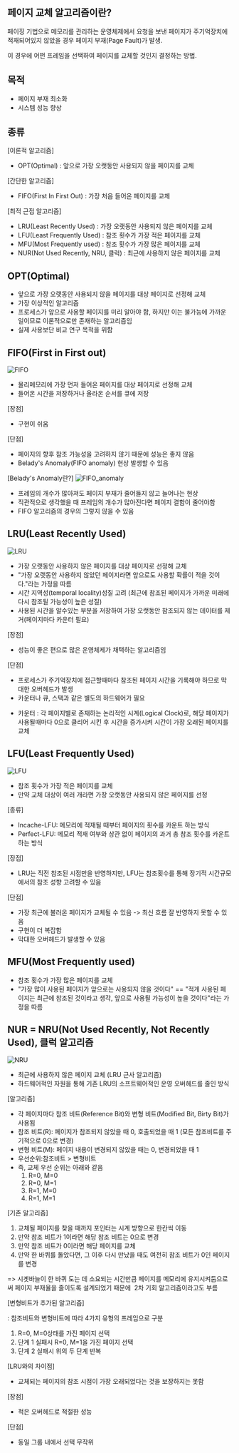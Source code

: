 ## 페이지 교체 알고리즘이란?

페이징 기법으로 메모리를 관리하는 운영체제에서 요청을 보낸 페이지가 주기억장치에 적재되어있지 않았을 경우 페이지 부재(Page Fault)가 발생.

이 경우에 어떤 프레임을 선택하여 페이지를 교체할 것인지 결정하는 방법.

## 목적
- 페이지 부재 최소화
- 시스템 성능 향상

## 종류

[이론적 알고리즘]
- OPT(Optimal) : 앞으로 가장 오랫동안 사용되지 않을 페이지를 교체

[간단한 알고리즘]
- FIFO(First In First Out) : 가장 처음 들어온 페이지를 교체

[최적 근접 알고리즘]
- LRU(Least Recently Used) : 가장 오랫동안 사용되지 않은 페이지를 교체
- LFU(Least Frequently Used) : 참조 횟수가 가장 적은 페이지를 교체
- MFU(Most Frequently used) : 참조 횟수가 가장 많은 페이지를 교체
- NUR(Not Used Recently, NRU, 클럭) : 최근에 사용하지 않은 페이지를 교체

## OPT(Optimal)

- 앞으로 가장 오랫동안 사용되지 않을 페이지를 대상 페이지로 선정해 교체
- 가장 이상적인 알고리즘
- 프로세스가 앞으로 사용할 페이지를 미리 알아야 함, 하지만 이는 불가능에 가까운 일이므로 이론적으로만 존재하는 알고리즘임
- 실제 사용보단 비교 연구 목적을 위함

## FIFO(First in First out)

![FIFO](./img/FIFO.png)

- 물리메모리에 가장 먼저 들어온 페이지를 대상 페이지로 선정해 교체
- 들어온 시간을 저장하거나 올라온 순서를 큐에 저장

[장점]
- 구현이 쉬움

[단점]
- 페이지의 향후 참조 가능성을 고려하지 않기 때문에 성능은 좋지 않음
- Belady's Anomaly(FIFO anomaly) 현상 발생할 수 있음

[Belady's Anomaly란?]
![FIFO_anomaly](./img/FIFO_anomaly.png)
- 프레임의 개수가 많아져도 페이지 부재가 줄어들지 않고 늘어나는 현상
- 직관적으로 생각했을 때 프레임의 개수가 많아진다면 페이지 결함이 줄어야함
- FIFO 알고리즘의 경우의 그렇지 않을 수 있음

## LRU(Least Recently Used)

![LRU](./img/LRU.png)

- 가장 오랫동안 사용하지 않은 페이지를 대상 페이지로 선정해 교체
- "가장 오랫동안 사용하지 않았던 페이지라면 앞으로도 사용할 확률이 적을 것이다."라는 가정을 따름
- 시간 지역성(temporal locality)성질 고려
  (최근에 참조된 페이지가 가까운 미래에 다시 참조될 가능성이 높은 성질)
- 사용된 시간을 알수있는 부분을 저장하여 가장 오랫동안 참조되지 않는 데이터를 제거(페이지마다 카운터 필요)

[장점]
- 성능이 좋은 편으로 많은 운영체제가 채택하는 알고리즘임

[단점]
- 프로세스가 주기억장치에 접근할때마다 참조된 페이지 시간을 기록해야 하므로 막대한 오버헤드가 발생
- 카운터나 큐, 스택과 같은 별도의 하드웨어가 필요
* 카운터 : 각 페이지별로 존재하는 논리적인 시계(Logical Clock)로, 해당 페이지가 사용될때마다 0으로 클리어 시킨 후 시간을 증가시켜 시간이 가장 오래된 페이지를 교체

## LFU(Least Frequently Used)

![LFU](./img/LFU.png)

- 참조 횟수가 가장 적은 페이지를 교체
- 만약 교체 대상이 여러 개라면 가장 오랫동안 사용되지 않은 페이지를 선정

[종류]
- Incache-LFU: 메모리에 적재될 때부터 페이지의 횟수를 카운트 하는 방식
- Perfect-LFU: 메모리 적재 여부와 상관 없이 페이지의 과거 총 참조 횟수를 카운트 하는 방식

[장점]
- LRU는 직전 참조된 시점만을 반영하지만, LFU는 참조횟수를 통해 장기적 시간규모에서의 참조 성향 고려할 수 있음

[단점]
- 가장 최근에 불러온 페이지가 교체될 수 있음 -> 최신 흐름 잘 반영하지 못할 수 있음
- 구현이 더 복잡함
- 막대한 오버헤드가 발생할 수 있음

## MFU(Most Frequently used)

- 참조 횟수가 가장 많은 페이지를 교체
- "가장 많이 사용된 페이지가 앞으로는 사용되지 않을 것이다" == "적게 사용된 페이지는 최근에 참조된 것이라고 생각, 앞으로 사용될 가능성이 높을 것이다"라는 가정을 따름

## NUR = NRU(Not Used Recently, Not Recently Used), 클럭 알고리즘

![NRU](./img/NRU.png)

- 최근에 사용하지 않은 페이지 교체 (LRU 근사 알고리즘)
- 하드웨어적인 자원을 통해 기존 LRU의 소프트웨어적인 운영 오버헤드를 줄인 방식

[알고리즘]
- 각 페이지마다 참조 비트(Reference Bit)와 변형 비트(Modified Bit, Birty Bit)가 사용됨
- 참조 비트(R): 페이지가 참조되지 않았을 때 0, 호출되었을 때 1 (모든 참조비트를 주기적으로 0으로 변경)
- 변형 비트(M): 페이지 내용이 변경되지 않았을 때는 0, 변경되었을 때 1
- 우선순위:참조비트 > 변형비트
- 즉, 교체 우선 순위는 아래와 같음
    1. R=0, M=0
    2. R=0, M=1
    3. R=1, M=0
    4. R=1, M=1

[기존 알고리즘]
1. 교체될 페이지를 찾을 때까지 포인터는 시계 방향으로 한칸씩 이동
2. 만약 참조 비트가 1이라면 해당 참조 비트는 0으로 변경
3. 만약 참조 비트가 0이라면 해당 페이지를 교체
4. 만약 한 바퀴를 돌았다면, 그 이후 다시 만났을 때도 여전히 참조 비트가 0인 페이지를 변경

=> 시곗바늘이 한 바퀴 도는 데 소요되는 시간만큼 페이지를 메모리에 유지시켜둠으로써 페이지 부재율을 줄이도록 설계되었기 때문에 
2차 기회 알고리즘이라고도 부름

[변형비트가 추가된 알고리즘]

: 참조비트와 변형비트에 따라 4가지 유형의 프레임으로 구분
1. R=0, M=0상태를 가진 페이지 선택
2. 단계 1 실패시 R=0, M=1을 가진 페이지 선택
3. 단계 2 실패시 위의 두 단계 반복

[LRU와의 차이점]
- 교체되는 페이지의 참조 시점이 가장 오래되었다는 것을 보장하지는 못함

[장점]
- 적은 오버헤드로 적절한 성능

[단점]
- 동일 그룹 내에서 선택 무작위